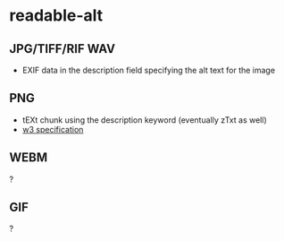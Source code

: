 # readable-alt

## JPG/TIFF/RIF WAV

- EXIF data in the description field specifying the alt text for the image

## PNG

- tEXt chunk using the description keyword (eventually zTxt as well)
- [w3 specification](https://www.w3.org/TR/PNG-Chunks.html)

## WEBM

?

## GIF

?
